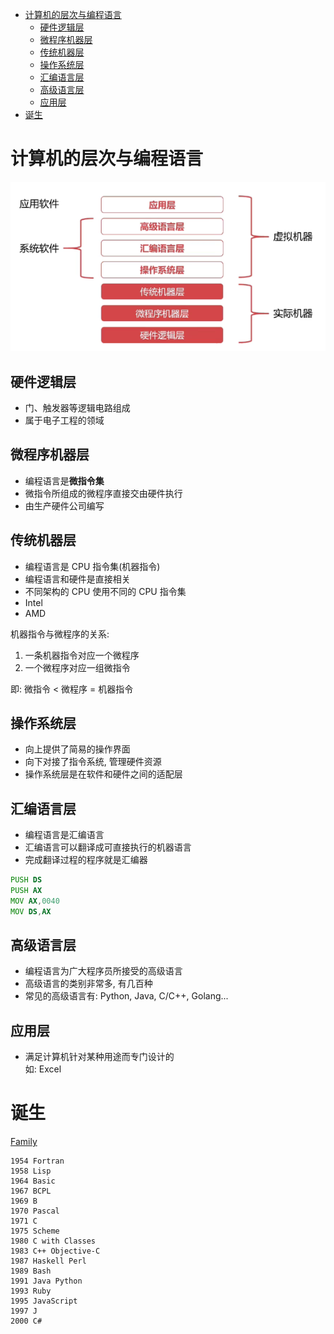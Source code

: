 <!-- TOC -->

- [计算机的层次与编程语言](#计算机的层次与编程语言)
    - [硬件逻辑层](#硬件逻辑层)
    - [微程序机器层](#微程序机器层)
    - [传统机器层](#传统机器层)
    - [操作系统层](#操作系统层)
    - [汇编语言层](#汇编语言层)
    - [高级语言层](#高级语言层)
    - [应用层](#应用层)
- [诞生](#诞生)

<!-- /TOC -->

# 计算机的层次与编程语言

![](../.resource/Language/readme/层次.png)

## 硬件逻辑层

- 门、触发器等逻辑电路组成
- 属于电子工程的领域

## 微程序机器层

- 编程语言是**微指令集**
- 微指令所组成的微程序直接交由硬件执行
- 由生产硬件公司编写

## 传统机器层

- 编程语言是 CPU 指令集(机器指令)
- 编程语言和硬件是直接相关
- 不同架构的 CPU 使用不同的 CPU 指令集
- Intel
- AMD

机器指令与微程序的关系:

1. 一条机器指令对应一个微程序
2. 一个微程序对应一组微指令

即: 微指令 < 微程序 = 机器指令

## 操作系统层

- 向上提供了简易的操作界面
- 向下对接了指令系统, 管理硬件资源
- 操作系统层是在软件和硬件之间的适配层

## 汇编语言层

- 编程语言是汇编语言
- 汇编语言可以翻译成可直接执行的机器语言
- 完成翻译过程的程序就是汇编器

```asm
PUSH DS
PUSH AX
MOV AX,0040
MOV DS,AX
```

## 高级语言层

- 编程语言为广大程序员所接受的高级语言
- 高级语言的类别非常多, 有几百种
- 常见的高级语言有: Python, Java, C/C++, Golang...

## 应用层

- 满足计算机针对某种用途而专门设计的<br>
    如: Excel<br>

# 诞生

[Family](https://ccrma.stanford.edu/courses/250a-fall-2005/docs/ComputerLanguagesChart.png)<br>

```shell
1954 Fortran
1958 Lisp
1964 Basic
1967 BCPL
1969 B
1970 Pascal
1971 C
1975 Scheme
1980 C with Classes
1983 C++ Objective-C
1987 Haskell Perl
1989 Bash
1991 Java Python
1993 Ruby
1995 JavaScript
1997 J
2000 C#
```

